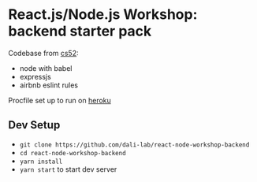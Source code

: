 # React.js/Node.js Workshop: backend starter pack

Codebase from [cs52](https://github.com/dartmouth-cs52-18S/express-babel-starter):

* node with babel
* expressjs
* airbnb eslint rules

Procfile set up to run on [heroku](https://devcenter.heroku.com/articles/getting-started-with-nodejs#deploy-the-app)

## Dev Setup
- `git clone https://github.com/dali-lab/react-node-workshop-backend`
- `cd react-node-workshop-backend`
- `yarn install`
- `yarn start` to start dev server


